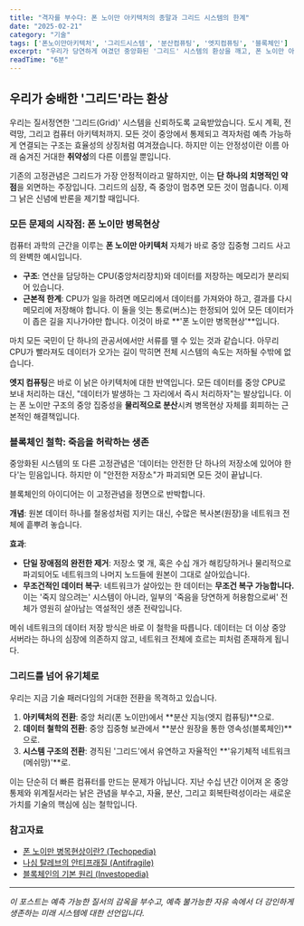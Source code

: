 ```yaml
---
title: "격자를 부수다: 폰 노이만 아키텍처의 종말과 그리드 시스템의 한계"
date: "2025-02-21"
category: "기술"
tags: ['폰노이만아키텍처', '그리드시스템', '분산컴퓨팅', '엣지컴퓨팅', '블록체인']
excerpt: "우리가 당연하게 여겼던 중앙화된 '그리드' 시스템의 환상을 깨고, 폰 노이만 아키텍처의 근본적 한계를 넘어 분산형 미래로 나아가는 길을 제시합니다."
readTime: "6분"
---
```


## 우리가 숭배한 '그리드'라는 환상

우리는 질서정연한 '그리드(Grid)' 시스템을 신뢰하도록 교육받았습니다. 도시 계획, 전력망, 그리고 컴퓨터 아키텍처까지. 모든 것이 중앙에서 통제되고 격자처럼 예측 가능하게 연결되는 구조는 효율성의 상징처럼 여겨졌습니다. 하지만 이는 안정성이란 이름 아래 숨겨진 거대한 **취약성**의 다른 이름일 뿐입니다.

기존의 고정관념은 그리드가 가장 안정적이라고 말하지만, 이는 **단 하나의 치명적인 약점**을 외면하는 주장입니다. 그리드의 심장, 즉 중앙이 멈추면 모든 것이 멈춥니다. 이제 그 낡은 신념에 반론을 제기할 때입니다.



### 모든 문제의 시작점: 폰 노이만 병목현상

컴퓨터 과학의 근간을 이루는 **폰 노이만 아키텍처** 자체가 바로 중앙 집중형 그리드 사고의 완벽한 예시입니다.

-   **구조**: 연산을 담당하는 CPU(중앙처리장치)와 데이터를 저장하는 메모리가 분리되어 있습니다.
-   **근본적 한계**: CPU가 일을 하려면 메모리에서 데이터를 가져와야 하고, 결과를 다시 메모리에 저장해야 합니다. 이 둘을 잇는 통로(버스)는 한정되어 있어 모든 데이터가 이 좁은 길을 지나가야만 합니다. 이것이 바로 **'폰 노이만 병목현상'**입니다.

마치 모든 국민이 단 하나의 관공서에서만 서류를 뗄 수 있는 것과 같습니다. 아무리 CPU가 빨라져도 데이터가 오가는 길이 막히면 전체 시스템의 속도는 저하될 수밖에 없습니다.

**엣지 컴퓨팅**은 바로 이 낡은 아키텍처에 대한 반역입니다. 모든 데이터를 중앙 CPU로 보내 처리하는 대신, "데이터가 발생하는 그 자리에서 즉시 처리하자"는 발상입니다. 이는 폰 노이만 구조의 중앙 집중성을 **물리적으로 분산**시켜 병목현상 자체를 회피하는 근본적인 해결책입니다.

### 블록체인 철학: 죽음을 허락하는 생존

중앙화된 시스템의 또 다른 고정관념은 '데이터는 안전한 단 하나의 저장소에 있어야 한다'는 믿음입니다. 하지만 이 "안전한 저장소"가 파괴되면 모든 것이 끝납니다.

블록체인의 아이디어는 이 고정관념을 정면으로 반박합니다.

**개념**: 원본 데이터 하나를 철옹성처럼 지키는 대신, 수많은 복사본(원장)을 네트워크 전체에 흩뿌려 놓습니다.

**효과**:
-   **단일 장애점의 완전한 제거**: 저장소 몇 개, 혹은 수십 개가 해킹당하거나 물리적으로 파괴되어도 네트워크의 나머지 노드들에 원본이 그대로 살아있습니다.
-   **무조건적인 데이터 복구**: 네트워크가 살아있는 한 데이터는 **무조건 복구 가능합니다.** 이는 '죽지 않으려는' 시스템이 아니라, 일부의 '죽음을 당연하게 허용함으로써' 전체가 영원히 살아남는 역설적인 생존 전략입니다.

메쉬 네트워크의 데이터 저장 방식은 바로 이 철학을 따릅니다. 데이터는 더 이상 중앙 서버라는 하나의 심장에 의존하지 않고, 네트워크 전체에 흐르는 피처럼 존재하게 됩니다.

### 그리드를 넘어 유기체로

우리는 지금 기술 패러다임의 거대한 전환을 목격하고 있습니다.

1.  **아키텍처의 전환**: 중앙 처리(폰 노이만)에서 **분산 지능(엣지 컴퓨팅)**으로.
2.  **데이터 철학의 전환**: 중앙 집중형 보관에서 **분산 원장을 통한 영속성(블록체인)**으로.
3.  **시스템 구조의 전환**: 경직된 '그리드'에서 유연하고 자율적인 **'유기체적 네트워크(메쉬망)'**로.

이는 단순히 더 빠른 컴퓨터를 만드는 문제가 아닙니다. 지난 수십 년간 이어져 온 중앙 통제와 위계질서라는 낡은 관념을 부수고, 자율, 분산, 그리고 회복탄력성이라는 새로운 가치를 기술의 핵심에 심는 철학입니다.

### 참고자료

- [폰 노이만 병목현상이란? (Techopedia)](https://www.techopedia.com/definition/27016/von-neumann-bottleneck)
- [나심 탈레브의 안티프래질 (Antifragile)](https://en.wikipedia.org/wiki/Antifragile)
- [블록체인의 기본 원리 (Investopedia)](https://www.investopedia.com/terms/b/blockchain.asp)

---

*이 포스트는 예측 가능한 질서의 감옥을 부수고, 예측 불가능한 자유 속에서 더 강인하게 생존하는 미래 시스템에 대한 선언입니다.*
